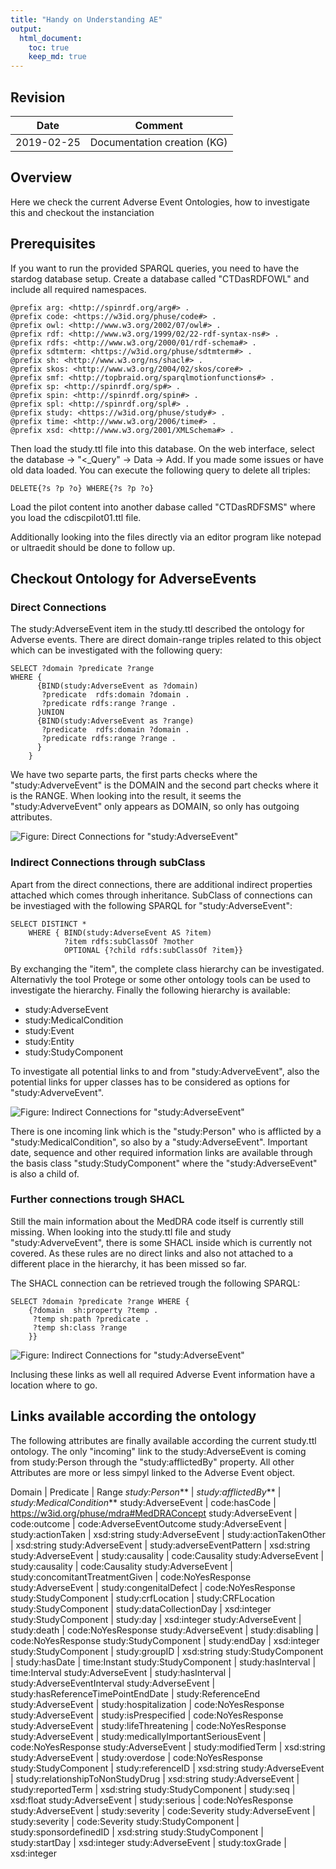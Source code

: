 ```yaml
---
title: "Handy on Understanding AE"
output: 
  html_document:
    toc: true
    keep_md: true
---
```




## Revision

Date         | Comment
------------ | ----------------------------
2019-02-25   | Documentation creation (KG)


## Overview

Here we check the current Adverse Event Ontologies, how to investigate this and checkout the instanciation

## Prerequisites

If you want to run the provided SPARQL queries, you need to have the stardog database setup. Create a database called "CTDasRDFOWL" and include all required namespaces.

```
@prefix arg: <http://spinrdf.org/arg#> .
@prefix code: <https://w3id.org/phuse/code#> .
@prefix owl: <http://www.w3.org/2002/07/owl#> .
@prefix rdf: <http://www.w3.org/1999/02/22-rdf-syntax-ns#> .
@prefix rdfs: <http://www.w3.org/2000/01/rdf-schema#> .
@prefix sdtmterm: <https://w3id.org/phuse/sdtmterm#> .
@prefix sh: <http://www.w3.org/ns/shacl#> .
@prefix skos: <http://www.w3.org/2004/02/skos/core#> .
@prefix smf: <http://topbraid.org/sparqlmotionfunctions#> .
@prefix sp: <http://spinrdf.org/sp#> .
@prefix spin: <http://spinrdf.org/spin#> .
@prefix spl: <http://spinrdf.org/spl#> .
@prefix study: <https://w3id.org/phuse/study#> .
@prefix time: <http://www.w3.org/2006/time#> .
@prefix xsd: <http://www.w3.org/2001/XMLSchema#> .
```

Then load the study.ttl file into this database. On the web interface, select the database -> "<_Query" -> Data -> Add. If you made some issues or have old data loaded. You can execute the following query to delete all triples:

```
DELETE{?s ?p ?o} WHERE{?s ?p ?o}
```

Load the pilot content into another dabase called "CTDasRDFSMS" where you load the cdiscpilot01.ttl file.

Additionally looking into the files directly via an editor program like notepad or ultraedit should be done to follow up.

## Checkout Ontology for AdverseEvents

### Direct Connections

The study:AdverseEvent item in the study.ttl described the ontology for Adverse events. There are direct domain-range triples related to this object which can be investigated with the following query:

```
SELECT ?domain ?predicate ?range 
WHERE {
      {BIND(study:AdverseEvent as ?domain)
       ?predicate  rdfs:domain ?domain .
       ?predicate rdfs:range ?range .
      }UNION
      {BIND(study:AdverseEvent as ?range)
       ?predicate  rdfs:domain ?domain .
       ?predicate rdfs:range ?range .
      }
	}
```

We have two separte parts, the first parts checks where the "study:AdverveEvent" is the DOMAIN and the second part checks where it is the RANGE. When looking into the result, it seems the "study:AdverveEvent" only appears as DOMAIN, so only has outgoing attributes.

![Figure: Direct Connections for "study:AdverseEvent"](./images/hands_on_aes_01.png)

### Indirect Connections through subClass

Apart from the direct connections, there are additional indirect properties attached which comes through inheritance. SubClass of connections can be investiaged with the following SPARQL for "study:AdverseEvent":

```
SELECT DISTINCT *
	WHERE { BIND(study:AdverseEvent AS ?item)
      		?item rdfs:subClassOf ?mother
            OPTIONAL {?child rdfs:subClassOf ?item}}
```

By exchanging the "item", the complete class hierarchy can be investigated. Alternativly the tool Protege or some other ontology tools can be used to investigate the hierarchy. Finally the following hierarchy is available:

- study:AdverseEvent
- study:MedicalCondition
- study:Event
- study:Entity
- study:StudyComponent

To investigate all potential links to and from "study:AdverveEvent", also the potential links for upper classes has to be considered as options for "study:AdverveEvent".

![Figure: Indirect Connections for "study:AdverseEvent"](./images/hands_on_aes_02.png)

There is one incoming link which is the "study:Person" who is afflicted by a "study:MedicalCondition", so also by a "study:AdverseEvent". Important date, sequence and other required information links are available through the basis class "study:StudyComponent" where the "study:AdverseEvent" is also a child of.

### Further connections trough SHACL

Still the main information about the MedDRA code itself is currently still missing. When looking into the study.ttl file and study "study:AdverveEvent", there is some SHACL inside which is currently not covered. As these rules are no direct links and also not attached to a different place in the hierarchy, it has been missed so far. 

The SHACL connection can be retrieved trough the following SPARQL:

```
SELECT ?domain ?predicate ?range WHERE {
 	{?domain  sh:property ?temp .
     ?temp sh:path ?predicate .
     ?temp sh:class ?range
    }}
```

![Figure: Indirect Connections for "study:AdverseEvent"](./images/hands_on_aes_03.png)

Inclusing these links as well all required Adverse Event information have a location where to go.

## Links available according the ontology

The following attributes are finally available according the current study.ttl ontology. The only "incoming" link to the study:AdverseEvent is coming from study:Person through the "study:afflictedBy" property. All other Attributes are more or less simpyl linked to the Adverse Event object.

Domain	|	Predicate	|	Range
_study:Person_**	|	_study:afflictedBy_**	|	_study:MedicalCondition_**
study:AdverseEvent	|	code:hasCode	|	<https://w3id.org/phuse/mdra#MedDRAConcept>
study:AdverseEvent	|	code:outcome	|	code:AdverseEventOutcome
study:AdverseEvent	|	study:actionTaken	|	xsd:string
study:AdverseEvent	|	study:actionTakenOther	|	xsd:string
study:AdverseEvent	|	study:adverseEventPattern	|	xsd:string
study:AdverseEvent	|	study:causality	|	code:Causality
study:AdverseEvent	|	study:causality	|	code:Causality
study:AdverseEvent	|	study:concomitantTreatmentGiven	|	code:NoYesResponse
study:AdverseEvent	|	study:congenitalDefect	|	code:NoYesResponse
study:StudyComponent	|	study:crfLocation	|	study:CRFLocation
study:StudyComponent	|	study:dataCollectionDay	|	xsd:integer
study:StudyComponent	|	study:day	|	xsd:integer
study:AdverseEvent	|	study:death	|	code:NoYesResponse
study:AdverseEvent	|	study:disabling	|	code:NoYesResponse
study:StudyComponent	|	study:endDay	|	xsd:integer
study:StudyComponent	|	study:groupID	|	xsd:string
study:StudyComponent	|	study:hasDate	|	time:Instant
study:StudyComponent	|	study:hasInterval	|	time:Interval
study:AdverseEvent	|	study:hasInterval	|	study:AdverseEventInterval
study:AdverseEvent	|	study:hasReferenceTimePointEndDate	|	study:ReferenceEnd
study:AdverseEvent	|	study:hospitalization	|	code:NoYesResponse
study:AdverseEvent	|	study:isPrespecified	|	code:NoYesResponse
study:AdverseEvent	|	study:lifeThreatening	|	code:NoYesResponse
study:AdverseEvent	|	study:medicallyImportantSeriousEvent	|	code:NoYesResponse
study:AdverseEvent	|	study:modifiedTerm	|	xsd:string
study:AdverseEvent	|	study:overdose	|	code:NoYesResponse
study:StudyComponent	|	study:referenceID	|	xsd:string
study:AdverseEvent	|	study:relationshipToNonStudyDrug	|	xsd:string
study:AdverseEvent	|	study:reportedTerm	|	xsd:string
study:StudyComponent	|	study:seq	|	xsd:float
study:AdverseEvent	|	study:serious	|	code:NoYesResponse
study:AdverseEvent	|	study:severity	|	code:Severity
study:AdverseEvent	|	study:severity	|	code:Severity
study:StudyComponent	|	study:sponsordefinedID	|	xsd:string
study:StudyComponent	|	study:startDay	|	xsd:integer
study:AdverseEvent	|	study:toxGrade	|	xsd:integer

